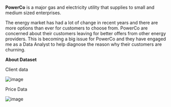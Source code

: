**PowerCo** is a major gas and electricity utility that supplies to small and medium sized enterprises.

The energy market has had a lot of change in recent years and there are more options than ever for customers to choose from. PowerCo are concerned about their customers leaving for better offers from other energy providers. This is becoming a big issue for PowerCo and they have engaged me as a Data Analyst to help diagnose the reason why their customers are churning.

**About Dataset**

Client data

![image](https://github.com/user-attachments/assets/cd2b4fa5-5530-4fe7-930c-1d4b600bb01c)



Price Data

![image](https://github.com/user-attachments/assets/a4d2f80e-f8a7-4d7c-b8fd-05b595fb59e0)
